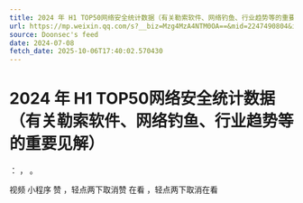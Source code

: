 ```yaml
---
title: 2024 年 H1 TOP50网络安全统计数据（有关勒索软件、网络钓鱼、行业趋势等的重要见解）
url: https://mp.weixin.qq.com/s?__biz=Mzg4MzA4NTM0OA==&mid=2247490804&idx=1&sn=74ed227948eb38fad08cee47655c72cd
source: Doonsec's feed
date: 2024-07-08
fetch_date: 2025-10-06T17:40:02.570430
---
```


# 2024 年 H1 TOP50网络安全统计数据（有关勒索软件、网络钓鱼、行业趋势等的重要见解）

：
，
。

视频
小程序
赞
，轻点两下取消赞
在看
，轻点两下取消在看